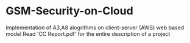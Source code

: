 # GSM-Security-on-Cloud
Implementation of A3,A8 alogrithms on client-server (AWS) web based model 
Read 'CC Report.pdf' for the entire description of a project
